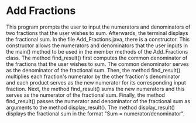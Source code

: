 # Add Fractions
This program prompts the user to input the numerators and denominators of two fractions that the user wishes to sum. Afterwards, the terminal displays the fractional sum.
In the file Add_Fractions.java, there is a constructor. This constructor allows the numerators and denominators that the user inputs in the main() method to be used in the member methods of the Add_Fractions class.
The method find_result() first computes the common denominator of the fractions that the user wishes to sum. The common denominator serves as the denominator of the fractional sum. Then, the method find_result() multiplies each fraction's numerator by the other fraction's denominator and each product serves as the new numerator for its corresponding input fraction. Next, the method find_result() sums the new numerators and this serves as the numerator of the fractional sum. Finally, the method find_result() passes the numerator and denominator of the fractional sum as arguments to the method display_result(). 
The method display_result() displays the fractional sum in the format "Sum = numerator/denominator".  
